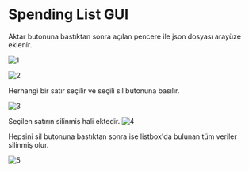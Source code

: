 # Spending List GUI

Aktar butonuna bastıktan sonra açılan pencere ile json dosyası arayüze eklenir.


![1](https://user-images.githubusercontent.com/57836014/176788131-a89db0ba-cff7-4314-af25-4fc751c235e0.png)

![2](https://user-images.githubusercontent.com/57836014/176788136-13b1e9c8-9170-42e5-87c8-c022514cb71e.PNG)

Herhangi bir satır seçilir ve seçili sil butonuna basılır.

![3](https://user-images.githubusercontent.com/57836014/176788156-5cdf8ede-0955-493c-8b19-c36b8aaa3f32.png)

Seçilen satırın silinmiş hali ektedir.
![4](https://user-images.githubusercontent.com/57836014/176788161-874ae749-6fd5-48f8-adda-93a766714fd2.png)

Hepsini sil butonuna bastıktan sonra ise listbox'da bulunan tüm veriler silinmiş olur.

![5](https://user-images.githubusercontent.com/57836014/176788166-00a78f44-65a5-4a4e-b6b0-7de7138db6c4.png)
